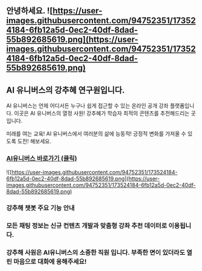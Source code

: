 

## 안녕하세요.  ![https://user-images.githubusercontent.com/94752351/173524184-6fb12a5d-0ec2-40df-8dad-55b892685619.png](https://user-images.githubusercontent.com/94752351/173524184-6fb12a5d-0ec2-40df-8dad-55b892685619.png) 
## AI 유니버스의 강추혜 연구원입니다.


AI 유니버스는 언제 어디서든 누구나 쉽게 접근할 수 있는 온라인 공개 강좌 플랫폼입니다. 이곳은 AI 유니버스의 열정 사원! 강추혜가 학습자 최적의 콘텐츠를 추천해드리는 곳입니다. 

미래를 여는 교육! AI 유니버스에서 여러분의 삶에 능동적! 긍정적 변화를 가져올 수 있도록 도전! 해보세요. 


### [AI유니버스 바로가기 (클릭) ](http://www.aiuniverse.co.kr)

![[https://user-images.githubusercontent.com/94752351/173524184-6fb12a5d-0ec2-40df-8dad-55b892685619.png](https://user-images.githubusercontent.com/94752351/173524184-6fb12a5d-0ec2-40df-8dad-55b892685619.png) 

### 강추해 챗봇 주요 기능 안내 



### 모든 채팅 정보는 신규 컨텐츠 개발과 맞춤형 강좌 추천 데이터로 이용됩니다. 

### 강추해 사원은 AI유니버스의 소중한 직원 입니다. 부족한 면이 있더라도 열린 마음으로 대화에 응해주세요! 

